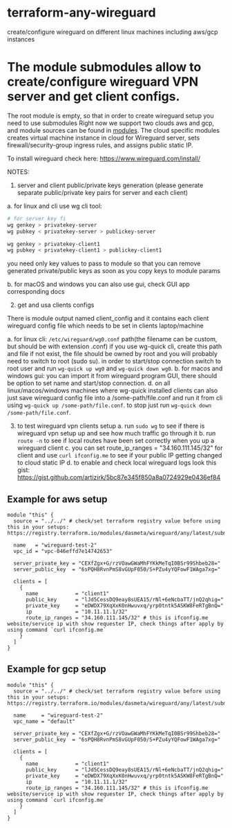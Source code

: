 # terraform-any-wireguard
create/configure wireguard on different linux machines including aws/gcp instances
<!-- BEGINNING OF PRE-COMMIT-TERRAFORM DOCS HOOK -->
# The module submodules allow to create/configure wireguard VPN server and get client configs.

The root module is empty, so that in order to create wireguard setup you need to use submodules
Right now we support two clouds aws and gcp, and module sources can be found in [modules](modules).
The cloud specific modules creates virtual machine instance in cloud for Wireguard server, sets firewall/security-group ingress rules, and assigns public static IP.

To install wireguard check here: https://www.wireguard.com/install/

NOTES:

1.  server and client public/private keys generation (please generate separate public/private key pairs for server and each client)

a. for linux and cli use wg cli tool:
```sh
# for server key fi
wg genkey > privatekey-server
wg pubkey < privatekey-server > publickey-server

wg genkey > privatekey-client1
wg pubkey < privatekey-client1 > publickey-client1
```
you need only key values to pass to module so that you can remove generated private/public keys as soon as you copy keys to module params

b. for macOS and windows you can also use gui, check GUI app corresponding docs

2. get and usa clients configs

There is module output named client_config and it contains each client wireguard config file which needs to be set in clients laptop/machine

a. for linux cli: `/etc/wireguard/wg0.conf` path(the filename can be custom, but should be with extension .conf) if you use wg-quick cli, create this path and file if not exist, the file should be owned by root and you will probably need to switch to root (sudo su). in order to start/stop connection switch to root user and run `wg-quick up wg0` and `wg-quick down wg0`.
b. for macos and windows gui: you can import it from wireguard program GUI, there should be option to set name and start/stop connection.
d. on all linux/macos/windows machines where wg-quick installed clients can also just save wireguard config file into a /some-path/file.conf and run it from cli using `wg-quick up /some-path/file.conf`. to stop just run `wg-quick down /some-path/file.conf`.

3. to test wireguard vpn clients setup
a. run `sudo wg` to see if there is wireguard vpn setup up and see how much traffic go through it
b. run `route -n` to see if local routes have been set correctly when you up a wireguard client
c. you can set route_ip_ranges = "34.160.111.145/32" for client and use `curl ifconfig.me` to see if your public IP getting changed to cloud static IP
d. to enable and check local wireguard logs look this gist: https://gist.github.com/artizirk/5bc87e345f850a8a0724929e0436ef84

## Example for aws setup

```hcl
module "this" {
  source = "../../" # check/set terraform registry value before using this in your setups: https://registry.terraform.io/modules/dasmeta/wireguard/any/latest/submodules/aws

  name   = "wireguard-test-2"
  vpc_id = "vpc-046effd7e14742653"

  server_private_key = "CEXfZgx+G/rzVOawGWaMhFYKkMeTqI0BSr99Shbeb28="
  server_public_key  = "6sPQH8RvnPmS8vGUpF050/S+PZu4yYQFowF1WAga7xg="

  clients = [
    {
      name            = "client1"
      public_key      = "lJd5CessDQ9eay8sUEA15/rNl+6eNcbaTT/jnQ2qhig="
      private_key     = "eDWDX79XqXxK0nHwuvxq/yrp0tntk5ASKW8FeRTgBnQ="
      ip              = "10.11.11.1/32"
      route_ip_ranges = "34.160.111.145/32" # this is ifconfig.me website/service ip with show requester IP, check things after apply by using command `curl ifconfig.me`
    }
  ]
}
```

## Example for gcp setup

```hcl
module "this" {
  source = "../../" # check/set terraform registry value before using this in your setups: https://registry.terraform.io/modules/dasmeta/wireguard/any/latest/submodules/gcp

  name     = "wireguard-test-2"
  vpc_name = "default"

  server_private_key = "CEXfZgx+G/rzVOawGWaMhFYKkMeTqI0BSr99Shbeb28="
  server_public_key  = "6sPQH8RvnPmS8vGUpF050/S+PZu4yYQFowF1WAga7xg="

  clients = [
    {
      name            = "client1"
      public_key      = "lJd5CessDQ9eay8sUEA15/rNl+6eNcbaTT/jnQ2qhig="
      private_key     = "eDWDX79XqXxK0nHwuvxq/yrp0tntk5ASKW8FeRTgBnQ="
      ip              = "10.11.11.1/32"
      route_ip_ranges = "34.160.111.145/32" # this is ifconfig.me website/service ip with show requester IP, check things after apply by using command `curl ifconfig.me`
    }
  ]
}
```
<!-- END OF PRE-COMMIT-TERRAFORM DOCS HOOK -->
